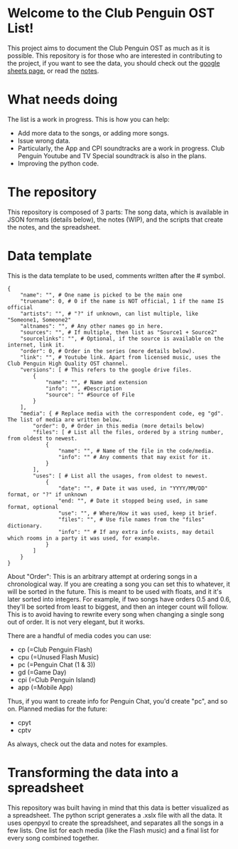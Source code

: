 # Welcome to the Club Penguin OST List!

This project aims to document the Club Penguin OST as much as it is possible. This repository is for those who are interested in contributing to the project, if you want to see the data, you should check out the [google sheets page](https://docs.google.com/spreadsheets/d/140Kui6g27N4FXXKX844JWxprgJ6xwbSBso8AGXaLYLM/edit#gid=1754104519), or read the [notes](https://github.com/nhaar/CPOSTList/blob/main/notes.md).

# What needs doing

The list is a work in progress. This is how you can help:
- Add more data to the songs, or adding more songs.
- Issue wrong data.
- Particularly, the App and CPI soundtracks are a work in progress. Club Penguin Youtube and TV Special soundtrack is also in the plans.
- Improving the python code.

# The repository

This repository is composed of 3 parts: The song data, which is available in JSON formats (details below), the notes (WIP), and the scripts that create the notes, and the spreadsheet.

# Data template

This is the data template to be used, comments written after the # symbol.
```
{
    "name": "", # One name is picked to be the main one
    "truename": 0, # 0 if the name is NOT official, 1 if the name IS official
    "artists": "", # "?" if unknown, can list multiple, like "Someone1, Someone2"
    "altnames": "", # Any other names go in here.
    "sources": "", # If multiple, then list as "Source1 + Source2"
    "sourcelinks": "", # Optional, if the source is available on the internet, link it.
    "order": 0, # Order in the series (more details below).
    "link": "", # Youtube link. Apart from licensed music, uses the Club Penguin High Quality OST channel.
    "versions": [ # This refers to the google drive files.
        {
            "name": "", # Name and extension
            "info": "", #Description
            "source": "" #Source of File
        }
    ],
    "media": { # Replace media with the correspondent code, eg "gd". The list of media are written below.
        "order": 0, # Order in this media (more details below)
        "files": [ # List all the files, ordered by a string number, from oldest to newest.
            {
                "name": "", # Name of the file in the code/media.
                "info": "" # Any comments that may exist for it.
            }
        ],
        "uses": [ # List all the usages, from oldest to newest.
            {
                "date": "", # Date it was used, in "YYYY/MM/DD" format, or "?" if unknown
                "end: "", # Date it stopped being used, in same format, optional
                "use": "", # Where/How it was used, keep it brief.
                "files": "", # Use file names from the "files" dictionary.
                "info": "" # If any extra info exists, may detail which rooms in a party it was used, for example.
            }
        ]
    }
}
```
About "Order": This is an arbitrary attempt at ordering songs in a chronological way. If you are creating a song you can set this to whatever, it will be sorted in the future. This is meant to be used with floats, and it it's later sorted into integers. For example, if two songs have orders 0.5 and 0.6, they'll be sorted from least to biggest, and then an integer count will follow. This is to avoid having to rewrite every song when changing a single song out of order. It is not very elegant, but it works.

There are a handful of media codes you can use:
- cp (=Club Penguin Flash)
- cpu (=Unused Flash Music)
- pc (=Penguin Chat (1 & 3))
- gd (=Game Day)
- cpi (=Club Penguin Island)
- app (=Mobile App)

Thus, if you want to create info for Penguin Chat, you'd create "pc", and so on. Planned medias for the future:
- cpyt
- cptv

As always, check out the data and notes for examples.

# Transforming the data into a spreadsheet

This repository was built having in mind that this data is better visualized as a spreadsheet. The python script generates a .xslx file with all the data. It uses openpyxl to create the spreadsheet, and separates all the songs in a few lists. One list for each media (like the Flash music) and a final list for every song combined together.